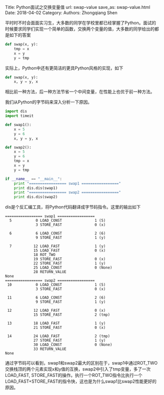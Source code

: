 Title: Python面试之交换变量值
url: swap-value
save_as: swap-value.html
Date: 2018-04-02
Category:
Authors: Zhongqiang Shen

平时时不时会面面实习生，大多数的同学在学校里都已经掌握了Python。面试的时候要求同学们实现一个简单的函数，交换两个变量的值，大多数的同学给出的都是如下的答案

```python
def swap(x, y):
    tmp = x
    x = y
    y = tmp

```

实际上，Python中还有更简洁的更具Python风格的实现，如下

```python
def swap(x, y):
    x, y = y, x

```

相比前一种方法，后一种方法节省一个中间变量，在性能上也优于前一种方法。




我们从Python的字节码来深入分析一下原因。

```python
import dis 
import timeit

def swap1():
    x = 5 
    y = 6 
    x, y = y, x

def swap2():
    x = 5 
    y = 6 
    tmp = x 
    x = y 
    y = tmp 

if __name__ == "__main__":
    print "================= swap1 ================="
    print dis.dis(swap1)
    print "================= swap2 ================="
    print dis.dis(swap2)

```

dis是个反汇编工具，将Python代码翻译成字节码指令。这里的输出如下

```text
================= swap1 =================
  5           0 LOAD_CONST               1 (5)
              3 STORE_FAST               0 (x)

  6           6 LOAD_CONST               2 (6)
              9 STORE_FAST               1 (y)

  7          12 LOAD_FAST                1 (y)
             15 LOAD_FAST                0 (x)
             18 ROT_TWO             
             19 STORE_FAST               0 (x)
             22 STORE_FAST               1 (y)
             25 LOAD_CONST               0 (None)
             28 RETURN_VALUE        
None
================= swap2 =================
 10           0 LOAD_CONST               1 (5)
              3 STORE_FAST               0 (x)

 11           6 LOAD_CONST               2 (6)
              9 STORE_FAST               1 (y)

 12          12 LOAD_FAST                0 (x)
             15 STORE_FAST               2 (tmp)

 13          18 LOAD_FAST                1 (y)
             21 STORE_FAST               0 (x)

 14          24 LOAD_FAST                2 (tmp)
             27 STORE_FAST               1 (y)
             30 LOAD_CONST               0 (None)
             33 RETURN_VALUE        
None

```

通过字节码可以看到，swap1和swap2最大的区别在于，swap1中通过ROT\_TWO交换栈顶的两个元素实现x和y值的互换，swap2中引入了tmp变量，多了一次LOAD\_FAST, STORE\_FAST的操作。执行一个ROT\_TWO指令比执行一个LOAD\_FAST+STORE\_FAST的指令快，这也是为什么swap1比swap2性能更好的原因。

